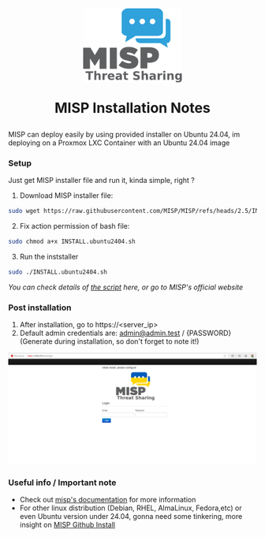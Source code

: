 <h1 align="center">
<img src=https://github.com/phamthanhsang-cs/SOC-in-my-Pocket/blob/main/images/logos/misp-logo.png alt="logo" width="200" height="150">


MISP Installation Notes

</h1>

MISP can deploy easily by using provided installer on Ubuntu 24.04, im deploying on a Proxmox LXC Container with an Ubuntu 24.04 image
### Setup
Just get MISP installer file and run it, kinda simple, right ? 

1. Download MISP installer file:
```bash
sudo wget https://raw.githubusercontent.com/MISP/MISP/refs/heads/2.5/INSTALL/INSTALL.ubuntu2404.sh
```

2. Fix action permission of bash file: 
```bash
sudo chmod a+x INSTALL.ubuntu2404.sh                      
```

3. Run the inststaller
```bash
sudo ./INSTALL.ubuntu2404.sh      
```

*You can check details of [the script](https://github.com/phamthanhsang-cs/SOC-in-my-Pocket/blob/main/.build/misp/misp-install.sh) here, or go to MISP's official website*

### Post installation 
1. After installation, go to https://<server_ip> 
2. Default admin credentials are: admin@admin.test / {PASSWORD} (Generate during installation, so don't forget to note it!)
   
![Admin account setup](https://github.com/phamthanhsang-cs/SOC-in-my-Pocket/blob/main/images/misp/misp-login.png)

### Useful info / Important note
* Check out [misp's documentation](https://www.misp-project.org/documentation/) for more information
* For other linux distribution (Debian, RHEL, AlmaLinux, Fedora,etc) or even Ubuntu version under 24.04, gonna need some tinkering, more insight on [MISP Github Install](https://github.com/MISP/MISP)

